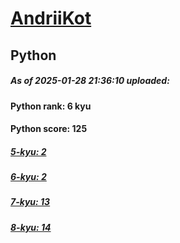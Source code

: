 # [AndriiKot](https://www.codewars.com/users/AndriiKot) 
## Python

##### As of 2025-01-28 21:36:10 uploaded:

#### Python rank: 6 kyu

#### Python score: 125

##### [5-kyu: 2](https://github.com/AndriiKot/Python__CodeWars/tree/main/kyu-5)

##### [6-kyu: 2](https://github.com/AndriiKot/Python__CodeWars/tree/main/kyu-6)

##### [7-kyu: 13](https://github.com/AndriiKot/Python__CodeWars/tree/main/kyu-7)

##### [8-kyu: 14](https://github.com/AndriiKot/Python__CodeWars/tree/main/kyu-8)

